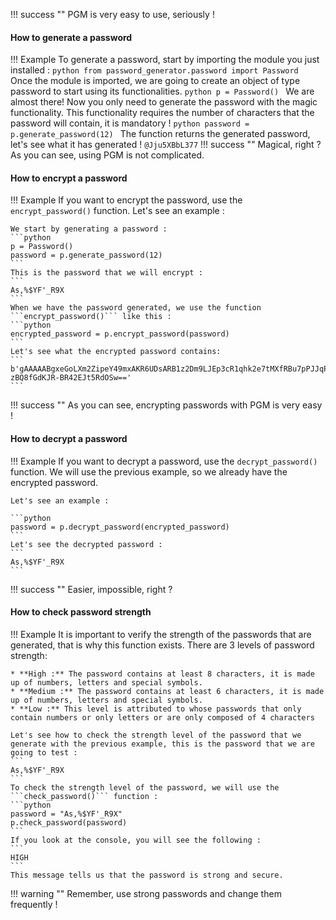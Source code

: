 !!! success ""
    PGM is very easy to use, seriously ! 

#### How to generate a password
!!! Example
    To generate a password, start by importing the module you just installed :
    ```python
    from password_generator.password import Password
    ```
    Once the module is imported, we are going to create an object of type password to start using its functionalities.
    ```python
    p = Password()
    ```
    We are almost there! Now you only need to generate the password with the magic functionality. This functionality requires the number of characters that the password will contain, it is mandatory !
    ```python
    password = p.generate_password(12)
    ```
    The function returns the generated password, let's see what it has generated !
    ```
    @Jju5XBbL377
    ```
!!! success ""
    Magical, right ? As you can see, using PGM is not complicated.

#### How to encrypt a password
!!! Example
    If you want to encrypt the password, use the ```encrypt_password()``` function. Let's see an example :
    
    We start by generating a password : 
    ```python
    p = Password()
    password = p.generate_password(12)
    ```
    This is the password that we will encrypt :
    ```
    As,%$YF'_R9X
    ```
    When we have the password generated, we use the function ```encrypt_password()``` like this :
    ```python
    encrypted_password = p.encrypt_password(password)
    ```
    Let's see what the encrypted password contains:
    ```
    b'gAAAAABgxeGoLXm2ZipeY49mxAKR6UDsARB1z2Dm9LJEp3cR1qhk2e7tMXfRBu7pPJJqPx6Ip-zBQ8fGdKJR-BR42EJt5RdOSw=='
    ```
!!! success ""
    As you can see, encrypting passwords with PGM is very easy !

#### How to decrypt a password
!!! Example
    If you want to decrypt a password, use the ````decrypt_password()```` function. We will use the previous example, so we already have the encrypted password.
    
    Let's see an example :
    
    ```python
    password = p.decrypt_password(encrypted_password)
    ```
    Let's see the decrypted password :
    ```
    As,%$YF'_R9X
    ```
!!! success ""
    Easier, impossible, right ?

#### How to check password strength
!!! Example
    It is important to verify the strength of the passwords that are generated, that is why this function exists. There are 3 levels of password strength:
    
    * **High :** The password contains at least 8 characters, it is made up of numbers, letters and special symbols.
    * **Medium :** The password contains at least 6 characters, it is made up of numbers, letters and special symbols.
    * **Low :** This level is attributed to whose passwords that only contain numbers or only letters or are only composed of 4 characters

    Let's see how to check the strength level of the password that we generate with the previous example, this is the password that we are going to test :
    ```
    As,%$YF'_R9X
    ```
    To check the strength level of the password, we will use the ```check_password()``` function :
    ```python
    password = "As,%$YF'_R9X"
    p.check_password(password)
    ```
    If you look at the console, you will see the following :
    ```
    HIGH
    ```
    This message tells us that the password is strong and secure.
!!! warning ""
    Remember, use strong passwords and change them frequently !